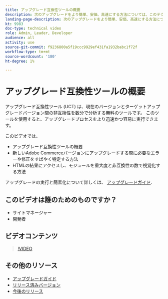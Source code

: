 ```yaml
---
title: アップグレード互換性ツールの概要
description: 次のアップグレードをより簡単、安価、高速にする方法については、このテクニカルビデオをご覧ください。
landing-page-description: 次のアップグレードをより簡単、安価、高速にする方法については、このテクニカルビデオをご覧ください。
kt: 9983
doc-type: technical video
role: Admin, Leader, Developer
audience: all
activity: use
source-git-commit: f9236800a5f19ccc9929ef431fa1932babc1f72f
workflow-type: tm+mt
source-wordcount: '180'
ht-degree: 1%

---
```


# アップグレード互換性ツールの概要

アップグレード互換性ツール (UCT) は、現在のバージョンとターゲットアップグレードバージョン間の非互換性を数分で分析する無料のツールです。 このツールを使用すると、アップグレードプロセスをより迅速かつ容易に実行できます。

このビデオでは、

- アップグレード互換性ツールの概要
- 新しいAdobe Commerceバージョンにアップグレードする際に必要なエラーや修正をすばやく特定する方法
- HTMLの結果にアクセスし、モジュールを重大度と非互換性の数で視覚化する方法

アップグレードの実行と簡素化について詳しくは、 [アップグレードガイド](https://experienceleague.adobe.com/docs/commerce-operations/upgrade-guide/overview.html).

## このビデオは誰のためのものですか？

- サイトマネージャー
- 開発者

## ビデオコンテンツ

>[!VIDEO](https://video.tv.adobe.com/v/341245?quality=12&learn=on)

## その他のリソース

- [アップグレードガイド](https://experienceleague.adobe.com/docs/commerce-operations/upgrade-guide/overview.html)
- [リリース済みバージョン](https://devdocs.magento.com/release/released-versions.html)
- [今後のリリース](https://devdocs.magento.com/release/)
